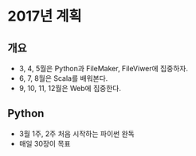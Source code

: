 # 2017년 계획

## 개요
- 3, 4, 5월은 Python과 FileMaker, FileViwer에 집중하자.
- 6, 7, 8월은 Scala를 배워본다.
- 9, 10, 11, 12월은 Web에 집중한다.

## Python
- 3월 1주, 2주 처음 시작하는 파이썬 완독
 - 매일 30장이 목표
